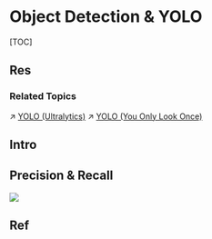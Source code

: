 # Object Detection & YOLO

[TOC]



## Res
### Related Topics
↗ [YOLO (Ultralytics)](../../../../../🏗️%20AI%20(Data)%20Infrastructure%20&%20Stack/🛫%20Foundation%20Models%20&%20Libraries%20&%20SDKs/ML%20Programming%20&%20Frameworks/⭐️%20Python%20Based%20AI/YOLO%20(Ultralytics)/YOLO%20(Ultralytics).md)
↗ [YOLO (You Only Look Once)](../../../🗿%20Neural%20Network%20Models/CNN%20(Convolutional%20Neural%20Network)/YOLO%20(You%20Only%20Look%20Once)/YOLO%20(You%20Only%20Look%20Once).md)



## Intro

## Precision & Recall
[![](https://upload.wikimedia.org/wikipedia/commons/thumb/2/26/Precisionrecall.svg/350px-Precisionrecall.svg.png)](https://en.wikipedia.org/wiki/File:Precisionrecall.svg)



## Ref
[Precision & Recall | Wikipedia]: https://en.wikipedia.org/wiki/Precision_and_recall



